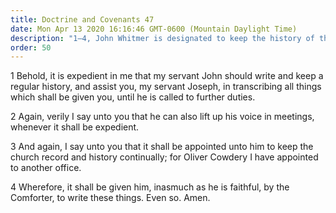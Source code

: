 ```yaml
---
title: Doctrine and Covenants 47
date: Mon Apr 13 2020 16:16:46 GMT-0600 (Mountain Daylight Time)
description: "1–4, John Whitmer is designated to keep the history of the Church and to write for the Prophet."
order: 50
---
```


1 Behold, it is expedient in me that my servant John should write and keep a regular history, and assist you, my servant Joseph, in transcribing all things which shall be given you, until he is called to further duties.

2 Again, verily I say unto you that he can also lift up his voice in meetings, whenever it shall be expedient.

3 And again, I say unto you that it shall be appointed unto him to keep the church record and history continually; for Oliver Cowdery I have appointed to another office.

4 Wherefore, it shall be given him, inasmuch as he is faithful, by the Comforter, to write these things. Even so. Amen.
